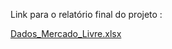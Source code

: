 
Link para o relatório final do projeto :   


[Dados_Mercado_Livre.xlsx](https://github.com/PedroAtemRibeiro/DataImportMercadoLivre/files/10703700/Dados_Mercado_Livre.xlsx)


